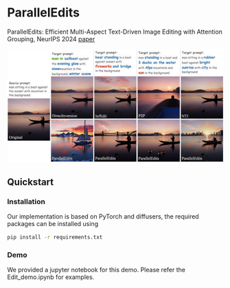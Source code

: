 # ParallelEdits

ParallelEdits: Efficient Multi-Aspect Text-Driven Image Editing with Attention Grouping, NeurIPS 2024
[paper](https://arxiv.org/abs/2406.00985)

![](imgs/teaser.jpeg)


## Quickstart
### Installation

Our implementation is based on PyTorch and diffusers, the required packages can be installed using

```bash
pip install -r requirements.txt
```

### Demo

We provided a jupyter notebook for this demo. Please refer the Edit_demo.ipynb for examples.